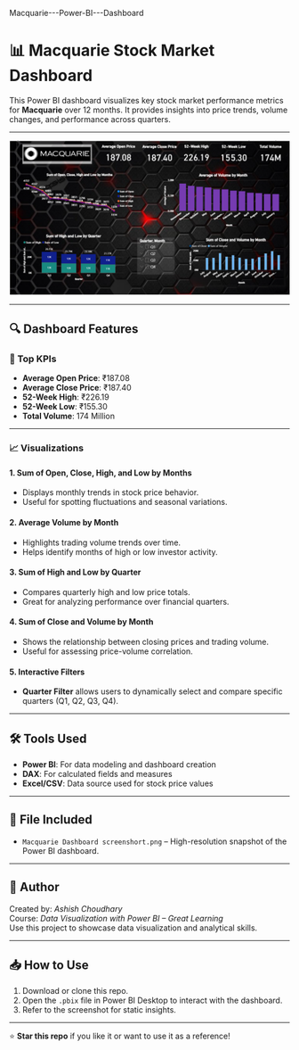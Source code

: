  Macquarie---Power-BI---Dashboard

# 📊 Macquarie Stock Market Dashboard

This Power BI dashboard visualizes key stock market performance metrics for **Macquarie** over 12 months. It provides insights into price trends, volume changes, and performance across quarters.

---

![Dashboard Screenshot]( https://github.com/ashishpanghal1/Macquarie---Power-BI---Dashboard/blob/main/Macquarie%20Dashboard%20screenshort.png )

---

## 🔍 Dashboard Features

### 📌 Top KPIs
- **Average Open Price**: ₹187.08  
- **Average Close Price**: ₹187.40  
- **52-Week High**: ₹226.19  
- **52-Week Low**: ₹155.30  
- **Total Volume**: 174 Million

---

### 📈 Visualizations

#### 1. **Sum of Open, Close, High, and Low by Months**
- Displays monthly trends in stock price behavior.
- Useful for spotting fluctuations and seasonal variations.

#### 2. **Average Volume by Month**
- Highlights trading volume trends over time.
- Helps identify months of high or low investor activity.

#### 3. **Sum of High and Low by Quarter**
- Compares quarterly high and low price totals.
- Great for analyzing performance over financial quarters.

#### 4. **Sum of Close and Volume by Month**
- Shows the relationship between closing prices and trading volume.
- Useful for assessing price-volume correlation.

#### 5. **Interactive Filters**
- **Quarter Filter** allows users to dynamically select and compare specific quarters (Q1, Q2, Q3, Q4).

---

## 🛠️ Tools Used
- **Power BI**: For data modeling and dashboard creation
- **DAX**: For calculated fields and measures
- **Excel/CSV**: Data source used for stock price values

---

## 📂 File Included
- `Macquarie Dashboard screenshort.png` – High-resolution snapshot of the Power BI dashboard.

---

## 📌 Author
Created by: *Ashish Choudhary*  
Course: *Data Visualization with Power BI – Great Learning*  
Use this project to showcase data visualization and analytical skills.

---

## 📥 How to Use
1. Download or clone this repo.
2. Open the `.pbix` file in Power BI Desktop to interact with the dashboard.
3. Refer to the screenshot for static insights.

---

⭐ **Star this repo** if you like it or want to use it as a reference!
